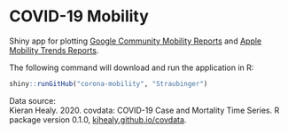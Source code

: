# COVID-19 Mobility

Shiny app for plotting <a href="https://www.google.com/covid19/mobility/">Google Community Mobility Reports</a> and <a href="https://www.apple.com/covid19/mobility">Apple Mobility Trends Reports</a>.

The following command will download and run the application in R:

``` R
shiny::runGitHub("corona-mobility", "Straubinger")
```

Data source:<br> Kieran Healy. 2020. covdata: COVID-19 Case and Mortality Time Series. R package version 0.1.0, <a href="http://kjhealy.github.io/covdata">kjhealy.github.io/covdata</a>.
